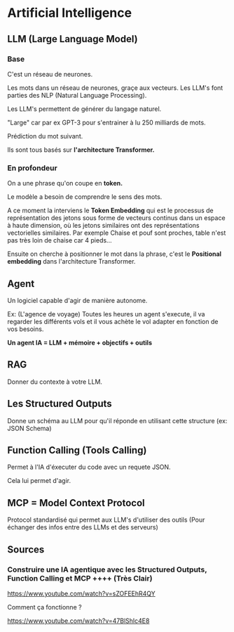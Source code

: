 # Artificial Intelligence

## LLM (Large Language Model)

### Base

C'est un réseau de neurones.

Les mots dans un réseau de neurones, graçe aux vecteurs. Les LLM's font parties des NLP (Natural Language Processing).

Les LLM's permettent de générer du langage naturel.

"Large" car par ex GPT-3 pour s'entrainer à lu 250 milliards de mots.

Prédiction du mot suivant.


Ils sont tous basés sur __l'architecture Transformer.__

### En profondeur

On a une phrase qu'on coupe en __token.__


Le modèle a besoin de comprendre le sens des mots. 

A ce moment la interviens le __Token Embedding__ qui est le  processus de représentation des jetons sous forme de vecteurs continus dans un espace à haute dimension, où les jetons similaires ont des représentations vectorielles similaires. Par exemple Chaise et pouf sont proches, table n'est pas très loin de chaise car 4 pieds...

Ensuite on cherche à positionner le mot dans la phrase, c'est le __Positional embedding__ dans l'architecture Transformer.





## Agent

Un logiciel capable d'agir de manière autonome.

Ex: (L'agence de voyage) Toutes les heures un agent s'execute, il va regarder les différents vols et il vous achète le vol adapter en fonction de vos besoins.


__Un agent IA = LLM + mémoire + objectifs + outils__

## RAG

Donner du contexte à votre LLM.


## Les Structured Outputs

Donne un schéma au LLM pour qu'il réponde en utilisant cette structure (ex: JSON Schema)


## Function Calling (Tools Calling)

Permet à l'IA d'éxecuter du code avec un requete JSON.

Cela lui permet d'agir.


## MCP = Model Context Protocol

Protocol standardisé qui permet aux LLM's d'utiliser des outils (Pour échanger des infos entre des LLMs et des serveurs)



## Sources


### Construire une IA agentique avec les Structured Outputs, Function Calling et MCP ++++ (Très Clair)


https://www.youtube.com/watch?v=sZOFEEhR4QY

Comment ça fonctionne ?

https://www.youtube.com/watch?v=47BlShlc4E8
